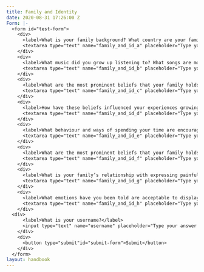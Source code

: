 ```yaml
---
title: Family and Identity
date: 2020-08-31 17:26:00 Z
Form: |-
  <form id="test-form">
    <div>
      <label>What is your family background? What country are your family from and what cultural beliefs and practices have influenced your personal development until now?</label>
      <textarea type="text" name="family_and_id_a" placeholder="Type your answer here"/></textarea>
    </div>
    <div>
      <label>What music did you grow up listening to? What songs are most memorable to you?</label>
      <textarea type="text" name="family_and_id_b" placeholder="Type your answer here"/></textarea>
    </div>
    <div>
      <label>What are the most prominent beliefs that your family holds towards your development? What is encouraged and prioritised?</label>
      <textarea type="text" name="family_and_id_c" placeholder="Type your answer here"/></textarea>
    </div>
    <div>
      <label>How have these beliefs influenced your experiences growing up?</label>
      <textarea type="text" name="family_and_id_d" placeholder="Type your answer here"/></textarea>
    </div>
    <div>
      <label>What behaviour and ways of spending your time are encouraged?</label>
      <textarea type="text" name="family_and_id_e" placeholder="Type your answer here"/></textarea>
    </div>
    <div>
      <label>What are the most prominent beliefs that your family holds towards your development? What is encouraged and prioritised?</label>
      <textarea type="text" name="family_and_id_f" placeholder="Type your answer here"/></textarea>
    </div>
    <div>
      <label>What is your family’s relationship with expressing painful emotions? How do your parents respond when you are struggling emotionally?</label>
      <textarea type="text" name="family_and_id_g" placeholder="Type your answer here"/></textarea>
    </div>
    <div>
      <label>What emotions have you been told are acceptable to display? Which emotions have you been discouraged from expressing in your family environment?</label>
      <textarea type="text" name="family_and_id_h" placeholder="Type your answer here"/></textarea>
    </div>
  <div>
      <label>What is your username?</label>
      <input type="text" name="username" placeholder="Type your answer here"/></input>
    </div>
    <div>
      <button type="submit"id="submit-form">Submit</button>
    </div>
  </form>
layout: handbook
---
```


